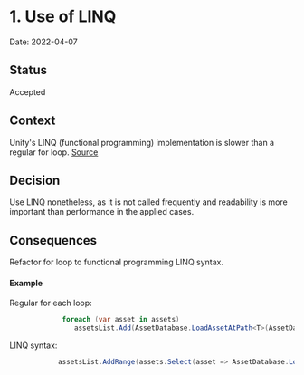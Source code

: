 # 1. Use of LINQ

Date: 2022-04-07

## Status

Accepted

## Context

Unity's LINQ (functional programming) implementation is slower than a regular for loop. [Source](https://youtu.be/Xd4UhJufTx4?t=649) 

## Decision

Use LINQ nonetheless, as it is not called frequently and readability is more important than performance in the applied cases.

## Consequences

Refactor for loop to functional programming LINQ syntax.

#### Example

Regular for each loop:
```C#
             foreach (var asset in assets)
                assetsList.Add(AssetDatabase.LoadAssetAtPath<T>(AssetDatabase.GUIDToAssetPath(asset)));
```

LINQ syntax:
```C#
            assetsList.AddRange(assets.Select(asset => AssetDatabase.LoadAssetAtPath<T>(AssetDatabase.GUIDToAssetPath(asset))));
```

